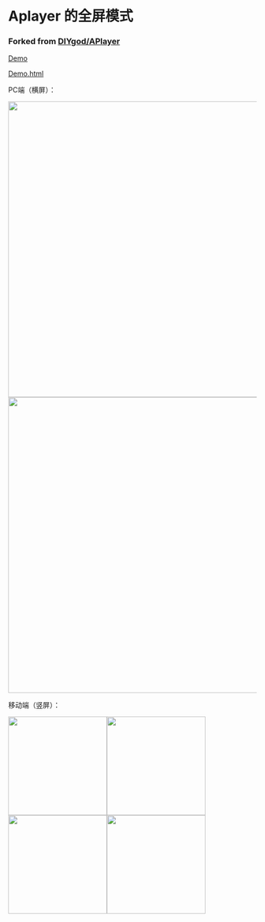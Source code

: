 # Aplayer 的全屏模式
### Forked from [DIYgod/APlayer](https://github.com/DIYgod/APlayer)

[Demo](https://share.muxmus.com/APlayer-fullscreen/)

[Demo.html](https://github.com/1210718010/APlayer-fullscreen/blob/master/demo/index.html)

PC端（横屏）：

<img width="600" src="https://share.muxmus.com/APlayer-fullscreen/pc-1.jpg"><img width="600" src="https://share.muxmus.com/APlayer-fullscreen/pc-2.jpg">

移动端（竖屏）：

<img width="200" src="https://share.muxmus.com/APlayer-fullscreen/mobile-1.jpg"><img width="200" src="https://share.muxmus.com/APlayer-fullscreen/mobile-2.jpg"><img width="200" src="https://share.muxmus.com/APlayer-fullscreen/mobile-3.jpg"><img width="200" src="https://share.muxmus.com/APlayer-fullscreen/mobile-4.jpg">
